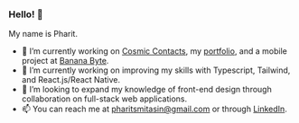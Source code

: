 ### Hello! 👋

My name is Pharit.

- 🔭 I’m currently working on [Cosmic Contacts](https://github.com/CoderSolian/Cosmic-Contacts), my [portfolio](https://www.smitasin.dev/), and a mobile project at [Banana Byte](https://github.com/Banana-Byte-LLC).
- 🌱 I’m currently working on improving my skills with Typescript, Tailwind, and React.js/React Native. 
- 👯 I’m looking to expand my knowledge of front-end design through collaboration on full-stack web applications.
- 📫 You can reach me at [pharitsmitasin@gmail.com](mailto:pharitsmitasin@gmail.com) or through [LinkedIn](https://www.linkedin.com/in/pharit/).

